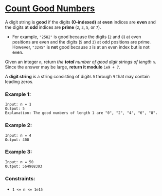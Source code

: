 [Count Good Numbers](https://leetcode.com/problems/count-good-numbers)
===
A digit string is **good** if the digits **(0-indexed)** at **even** indices are **even** and the digits at **odd**
indices are **prime** (`2`, `3`, `5`, or `7`).

- For example, `"2582"` is good because the digits (`2` and `8`) at even positions are even and the digits (`5` and `2`)
  at odd positions are prime. However, `"3245"` is **not** good because `3` is at an even index but is not even.

Given an integer `n`, return *the **total** number of good digit strings of length* `n`. Since the answer may be large,
**return it modulo** `1e9 + 7`.

A **digit string** is a string consisting of digits `0` through `9` that may contain leading zeros.

### Example 1:

```text
Input: n = 1
Output: 5
Explanation: The good numbers of length 1 are "0", "2", "4", "6", "8".
```

### Example 2:

```text
Input: n = 4
Output: 400
```

### Example 3:

```text
Input: n = 50
Output: 564908303
```

### Constraints:

- `1 <= n <= 1e15`